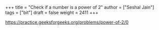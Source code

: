 +++
title = "Check if a number is a power of 2"
author = ["Seshal Jain"]
tags = ["bit"]
draft = false
weight = 2411
+++

<https://practice.geeksforgeeks.org/problems/power-of-2/0>
